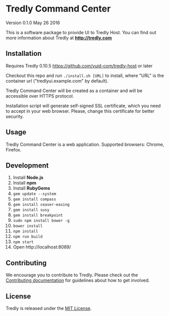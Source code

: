 # Tredly Command Center

Version 0.1.0
May 26 2016

This is a software package to provide UI to Tredly Host. You can find out more information about Tredly at **<http://tredly.com>**

## Installation

Requires Tredly 0.10.5 <https://github.com/vuid-com/tredly-host> or later

Checkout this repo and run `./install.sh [URL]` to install, where "URL" is the container url ("tredlyui.example.com" by default).

Tredly Command Center will be created as a container and will be accessible over HTTPS protocol.

Installation script will generate self-signed SSL certificate, which you need to accept in your web browser.
Please, change this certificate for better security.

## Usage

Tredly Command Center is a web application. Supported browsers: Chrome, Firefox.

## Development

1. Install **Node.js**
2. Install **npm**
3. Install **RubyGems**
4. `gem update --system`
5. `gem install compass`
6. `gem install ceaser-easing`
7. `gem install susy`
8. `gem install breakpoint`
9. `sudo npm install bower -g`
10. `bower install`
11. `npm install`
12. `npm run build`
13. `npm start`
14. Open http://localhost:8089/

## Contributing

We encourage you to contribute to Tredly. Please check out the [Contributing documentation](https://github.com/tredly/tredly-ui/blob/master/CONTRIBUTING.md) for guidelines about how to get involved.

## License

Tredly is released under the [MIT License](http://www.opensource.org/licenses/MIT).


